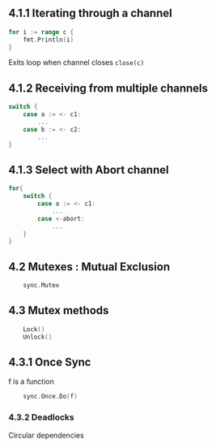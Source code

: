 ## 4.1.1 Iterating through a channel

```go
for i := range c {
    fmt.Println(i)
}
```

Exits loop when channel closes `close(c)`

## 4.1.2 Receiving from multiple channels
 
```go
switch {
    case a := <- c1:
        ...
    case b := <- c2:
        ...
}
```

## 4.1.3 Select with Abort channel

```go
for{
    switch {
        case a := <- c1:
            ...
        case <-abort:
            ...
    }
}
```

## 4.2 Mutexes : Mutual Exclusion

```go
    sync.Mutex
```

## 4.3 Mutex methods
```go
    Lock()
    Unlock()
```

## 4.3.1 Once Sync
f is a function 
```go
    sync.Once.Do(f)
```

### 4.3.2 Deadlocks
Circular dependencies
